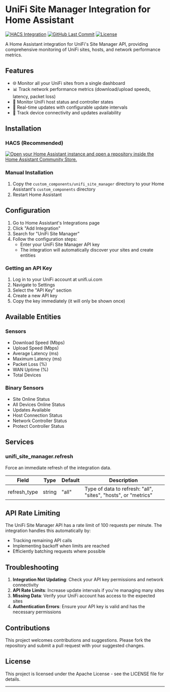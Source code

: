 # UniFi Site Manager Integration for Home Assistant

[![HACS Integration][hacsbadge]][hacs]
[![GitHub Last Commit](https://img.shields.io/github/last-commit/domalab/ha-unifi-site-manager?style=for-the-badge)](https://github.com/domalab/ha-unifi-site-manager/commits/main)
[![License](https://img.shields.io/github/license/domalab/ha-unifi-site-manager?style=for-the-badge)](./LICENSE)

A Home Assistant integration for UniFi's Site Manager API, providing comprehensive monitoring of UniFi sites, hosts, and network performance metrics.

## Features

- 🌐 Monitor all your UniFi sites from a single dashboard
- 📊 Track network performance metrics (download/upload speeds, latency, packet loss)
- 📡 Monitor UniFi host status and controller states
- 🔄 Real-time updates with configurable update intervals
- 🚨 Track device connectivity and updates availability

## Installation

### HACS (Recommended)

[![Open your Home Assistant instance and open a repository inside the Home Assistant Community Store.](https://my.home-assistant.io/badges/hacs_repository.svg)](https://my.home-assistant.io/redirect/hacs_repository/?owner=domalab&repository=ha-unifi-site-manager&category=integration)

### Manual Installation

1. Copy the `custom_components/unifi_site_manager` directory to your Home Assistant's `custom_components` directory
2. Restart Home Assistant

## Configuration

1. Go to Home Assistant's Integrations page
2. Click "Add Integration"
3. Search for "UniFi Site Manager"
4. Follow the configuration steps:
   - Enter your UniFi Site Manager API key
   - The integration will automatically discover your sites and create entities

### Getting an API Key

1. Log in to your UniFi account at unifi.ui.com
2. Navigate to Settings
3. Select the "API Key" section
4. Create a new API key
5. Copy the key immediately (it will only be shown once)

## Available Entities

### Sensors

- Download Speed (Mbps)
- Upload Speed (Mbps)
- Average Latency (ms)
- Maximum Latency (ms)
- Packet Loss (%)
- WAN Uptime (%)
- Total Devices

### Binary Sensors

- Site Online Status
- All Devices Online Status
- Updates Available
- Host Connection Status
- Network Controller Status
- Protect Controller Status

## Services

### unifi_site_manager.refresh

Force an immediate refresh of the integration data.

| Field | Type | Default | Description |
|-------|------|---------|-------------|
| refresh_type | string | "all" | Type of data to refresh: "all", "sites", "hosts", or "metrics" |

## API Rate Limiting

The UniFi Site Manager API has a rate limit of 100 requests per minute. The integration handles this automatically by:

- Tracking remaining API calls
- Implementing backoff when limits are reached
- Efficiently batching requests where possible

## Troubleshooting

1. **Integration Not Updating**: Check your API key permissions and network connectivity
2. **API Rate Limits**: Increase update intervals if you're managing many sites
3. **Missing Data**: Verify your UniFi account has access to the expected sites
4. **Authentication Errors**: Ensure your API key is valid and has the necessary permissions

## Contributions

This project welcomes contributions and suggestions. Please fork the repository and submit a pull request with your suggested changes.

## License

This project is licensed under the Apache License - see the LICENSE file for details.

---

[hacs]: https://github.com/custom-components/hacs
[hacsbadge]: https://img.shields.io/badge/HACS-Default-orange.svg?style=for-the-badge

